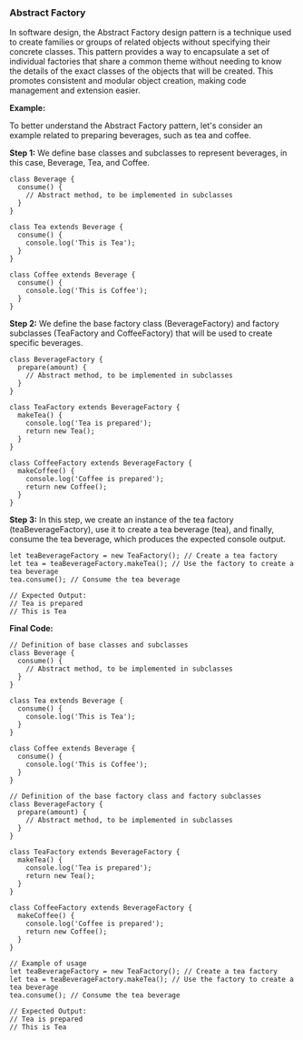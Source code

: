 ### Abstract Factory

In software design, the Abstract Factory design pattern is a technique used to create families or groups of related objects without specifying their concrete classes. This pattern provides a way to encapsulate a set of individual factories that share a common theme without needing to know the details of the exact classes of the objects that will be created. This promotes consistent and modular object creation, making code management and extension easier.

**Example:**

To better understand the Abstract Factory pattern, let's consider an example related to preparing beverages, such as tea and coffee.

**Step 1:** We define base classes and subclasses to represent beverages, in this case, Beverage, Tea, and Coffee.

```
class Beverage {
  consume() {
    // Abstract method, to be implemented in subclasses
  }
}

class Tea extends Beverage {
  consume() {
    console.log('This is Tea');
  }
}

class Coffee extends Beverage {
  consume() {
    console.log('This is Coffee');
  }
}
```

**Step 2:** We define the base factory class (BeverageFactory) and factory subclasses (TeaFactory and CoffeeFactory) that will be used to create specific beverages.

```
class BeverageFactory {
  prepare(amount) {
    // Abstract method, to be implemented in subclasses
  }
}

class TeaFactory extends BeverageFactory {
  makeTea() {
    console.log('Tea is prepared');
    return new Tea();
  }
}

class CoffeeFactory extends BeverageFactory {
  makeCoffee() {
    console.log('Coffee is prepared');
    return new Coffee();
  }
}
```

**Step 3:** In this step, we create an instance of the tea factory (teaBeverageFactory), use it to create a tea beverage (tea), and finally, consume the tea beverage, which produces the expected console output.

```
let teaBeverageFactory = new TeaFactory(); // Create a tea factory
let tea = teaBeverageFactory.makeTea(); // Use the factory to create a tea beverage
tea.consume(); // Consume the tea beverage

// Expected Output:
// Tea is prepared
// This is Tea
```

**Final Code:**

```
// Definition of base classes and subclasses
class Beverage {
  consume() {
    // Abstract method, to be implemented in subclasses
  }
}

class Tea extends Beverage {
  consume() {
    console.log('This is Tea');
  }
}

class Coffee extends Beverage {
  consume() {
    console.log('This is Coffee');
  }
}

// Definition of the base factory class and factory subclasses
class BeverageFactory {
  prepare(amount) {
    // Abstract method, to be implemented in subclasses
  }
}

class TeaFactory extends BeverageFactory {
  makeTea() {
    console.log('Tea is prepared');
    return new Tea();
  }
}

class CoffeeFactory extends BeverageFactory {
  makeCoffee() {
    console.log('Coffee is prepared');
    return new Coffee();
  }
}

// Example of usage
let teaBeverageFactory = new TeaFactory(); // Create a tea factory
let tea = teaBeverageFactory.makeTea(); // Use the factory to create a tea beverage
tea.consume(); // Consume the tea beverage

// Expected Output:
// Tea is prepared
// This is Tea
```
